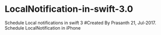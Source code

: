 # LocalNotification-in-swift-3.0
Schedule Local notifications in swift 3
#Created By Prasanth 21, Jul-2017. 
Schedule LocalNotification in iPhone
